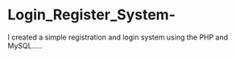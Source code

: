 # Login_Register_System-
 I created a simple registration and login system using the PHP and MySQL.....


